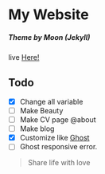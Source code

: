 # My Website
##### Theme by Moon (Jekyll)
live [Here!](http://fathoni17.github.io/)

## Todo
- [x] Change all variable
- [ ] Make Beauty
- [ ] Make CV page @about
- [ ] Make blog
- [x] Customize like [Ghost](http://demo.ghost.io/)
- [ ] Ghost responsive error.

> Share life with love
